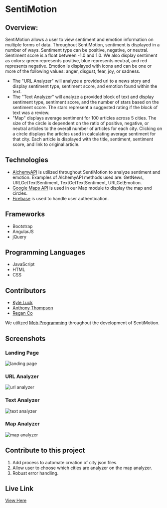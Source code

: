 # SentiMotion

## Overview:
SentiMotion allows a user to view sentiment and emotion information on multiple forms of data. Throughout SentiMotion, sentiment is displayed in a number of ways. Sentiment type can be positive, negative, or neutral. Sentiment score is a float between -1.0 and 1.0. We also display sentiment as colors: green represents positive, blue represents neutral, and red represents negative.
Emotion is displayed with icons and can be one or more of the following values: anger, disgust, fear, joy, or sadness.

* The "URL Analyzer" will analyze a provided url to a news story and display sentiment type, sentiment score, and emotion found within the text.
* The "Text Analyzer" will analyze a provided block of text and display sentiment type, sentiment score, and the number of stars based on the sentiment score. The stars represent a suggested rating if the block of text was a review.
* "Map" displays average sentiment for 100 articles across 5 cities. The size of the circle is dependent on the ratio of positive, negative, or neutral articles to the overall number of articles for each city. Clicking on a circle displays the articles used in calculating average sentiment for that city. Each article is displayed with the title, sentiment, sentiment score, and link to original article.

## Technologies
* [AlchemyAPI](http://www.alchemyapi.com/) is utilized throughout SentiMotion to analyze sentiment and emotion. Examples of AlchemyAPI methods used are: GetNews, URLGetTextSentiment, TextGetTextSentiment, URLGetEmotion.
* [Google Maps API](https://developers.google.com/maps/documentation/javascript/) is used in our Map module to display the map and circles.
* [Firebase](https://firebase.google.com/) is used to handle user authentication.

## Frameworks
* Bootstrap
* AngularJS
* jQuery

## Programming Languages
* JavaScript
* HTML
* CSS

## Contributors
* [Kyle Luck](https://github.com/kyleluck)
* [Anthony Thompson](https://github.com/Athompsonjr26)
* [Regan Co](https://github.com/rrgn)

We utilized [Mob Programming](https://en.wikipedia.org/wiki/Mob_programming) throughout the development of SentiMotion.

## Screenshots
### Landing Page
![landing page](https://github.com/DigitalCrafts-May-2016-Cohort/the-transcluders/blob/master/images/landing-page.png)

### URL Analyzer
![url analyzer](https://github.com/DigitalCrafts-May-2016-Cohort/the-transcluders/blob/master/images/url-analyzer.png)

### Text Analyzer
![text analyzer](https://github.com/DigitalCrafts-May-2016-Cohort/the-transcluders/blob/master/images/text-analyzer.png)

### Map Analyzer
![map analyzer](https://github.com/DigitalCrafts-May-2016-Cohort/the-transcluders/blob/master/images/map-analyzer.png)

## Contribute to this project
1. Add process to automate creation of city json files.
2. Allow user to choose which cities are analyzer on the map analyzer.
3. Robust error handling.

## Live Link
[View Here](http://digitalcrafts-may-2016-cohort.github.io/the-transcluders/)
